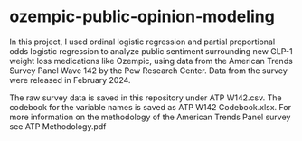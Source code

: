 # ozempic-public-opinion-modeling
In this project, I used ordinal logistic regression and partial proportional odds logistic regression to analyze public sentiment surrounding new GLP-1 weight loss medications like Ozempic, using data from the American Trends Survey Panel Wave 142 by the Pew Research Center. Data from the survey were released in February 2024. 

  The raw survey data is saved in this repository under ATP W142.csv. The codebook for the variable names is saved as ATP W142 Codebook.xlsx. 
  For more information on the methodology of the American Trends Panel survey see ATP Methodology.pdf
